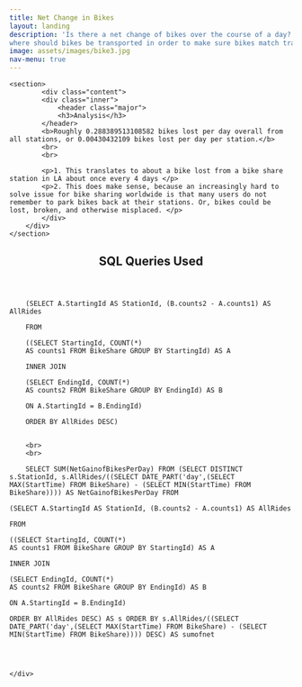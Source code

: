 ```yaml
---
title: Net Change in Bikes
layout: landing
description: 'Is there a net change of bikes over the course of a day? If so, when and
where should bikes be transported in order to make sure bikes match travel patterns?'
image: assets/images/bike3.jpg
nav-menu: true
---
```



<!-- Main -->
<div id="main">

<!-- One -->
<section id="two" class="spotlights">

	<section>
			<div class="content">
			<div class="inner">
				<header class="major">
				<h3>Analysis</h3>
			</header>
			<b>Roughly 0.288389513108582 bikes lost per day overall from all stations, or 0.00430432109 bikes lost per day per station.</b>
			<br>
			<br>

			<p>1. This translates to about a bike lost from a bike share station in LA about once every 4 days </p>
			<p>2. This does make sense, because an increasingly hard to solve issue for bike sharing worldwide is that many users do not remember to park bikes back at their stations. Or, bikes could be lost, broken, and otherwise misplaced. </p>
			</div>
		</div>
	</section>
</section>

<!-- Two -->
<section id="three">
	<div class="inner">
		<header class="major">
			<h2>SQL Queries Used</h2>
		</header>

		(SELECT A.StartingId AS StationId, (B.counts2 - A.counts1) AS AllRides

		FROM

		((SELECT StartingId, COUNT(*)
		AS counts1 FROM BikeShare GROUP BY StartingId) AS A

		INNER JOIN

		(SELECT EndingId, COUNT(*)
		AS counts2 FROM BikeShare GROUP BY EndingId) AS B

		ON A.StartingId = B.EndingId)

		ORDER BY AllRides DESC)


		<br>
		<br>

		SELECT SUM(NetGainofBikesPerDay) FROM (SELECT DISTINCT s.StationId, s.AllRides/((SELECT DATE_PART('day',(SELECT MAX(StartTime) FROM BikeShare) - (SELECT MIN(StartTime) FROM BikeShare)))) AS NetGainofBikesPerDay FROM

	(SELECT A.StartingId AS StationId, (B.counts2 - A.counts1) AS AllRides

	FROM

	((SELECT StartingId, COUNT(*)
	AS counts1 FROM BikeShare GROUP BY StartingId) AS A

	INNER JOIN

	(SELECT EndingId, COUNT(*)
	AS counts2 FROM BikeShare GROUP BY EndingId) AS B

	ON A.StartingId = B.EndingId)

	ORDER BY AllRides DESC) AS s ORDER BY s.AllRides/((SELECT DATE_PART('day',(SELECT MAX(StartTime) FROM BikeShare) - (SELECT MIN(StartTime) FROM BikeShare)))) DESC) AS sumofnet




	</div>
</section>
</div>

